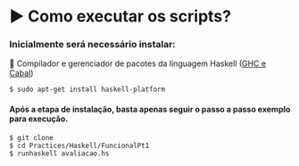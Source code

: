 # :arrow_forward: Como executar os scripts?
  
### Inicialmente será necessário instalar: 

:arrows_counterclockwise: Compilador e gerenciador de pacotes da linguagem Haskell ([GHC e Cabal](https://www.haskell.org/platform/linux.html))

  ```
  $ sudo apt-get install haskell-platform 
  ```

#### Após a etapa de instalação, basta apenas seguir o passo a passo exemplo para execução.

  ```
  $ git clone 
  $ cd Practices/Haskell/FuncionalPt1
  $ runhaskell avaliacao.hs
  ```

